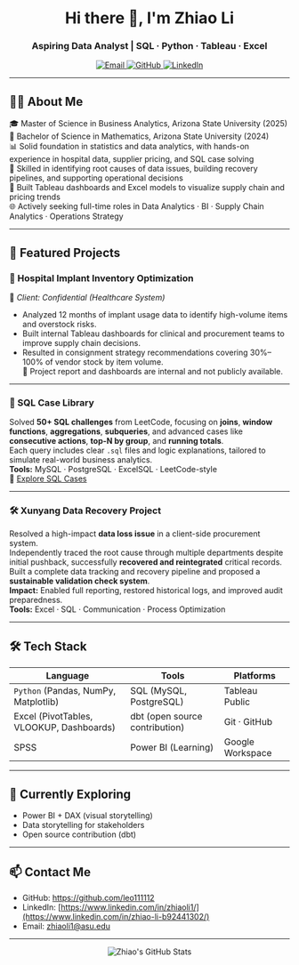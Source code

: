 <h1 align="center">Hi there 👋, I'm Zhiao Li</h1>
<h3 align="center">Aspiring Data Analyst | SQL · Python · Tableau · Excel</h3>

<p align="center">
  <a href="mailto:zhiaoli1@asu.edu">
    <img src="https://img.shields.io/badge/Email-zhiaoli1%40asu.edu-blue?style=flat-square&logo=gmail" alt="Email" />
  </a>
  <a href="https://github.com/leo111112">
    <img src="https://img.shields.io/github/followers/leo111112?label=GitHub&style=social" alt="GitHub" />
  </a>
  <a href="https://www.linkedin.com/in/zhiao-li-b92441302/">
    <img src="https://img.shields.io/badge/LinkedIn-Zhiao%20Li-blue?style=flat-square&logo=linkedin" alt="LinkedIn" />
  </a>
</p>


---

## 👩‍💻 About Me

🎓 Master of Science in Business Analytics, Arizona State University (2025)  
📐 Bachelor of Science in Mathematics,  Arizona State University (2024)  
📊 Solid foundation in statistics and data analytics, with hands-on experience in hospital data, supplier pricing, and SQL case solving  
🧠 Skilled in identifying root causes of data issues, building recovery pipelines, and supporting operational decisions  
🚀 Built Tableau dashboards and Excel models to visualize supply chain and pricing trends  
🌐 Actively seeking full-time roles in Data Analytics · BI · Supply Chain Analytics · Operations Strategy  


---

## 📂 Featured Projects

### 🏥 Hospital Implant Inventory Optimization  
📍 *Client: Confidential (Healthcare System)*  
- Analyzed 12 months of implant usage data to identify high-volume items and overstock risks.  
- Built internal Tableau dashboards for clinical and procurement teams to improve supply chain decisions.  
- Resulted in consignment strategy recommendations covering 30%–100% of vendor stock by item volume.  
🚫 Project report and dashboards are internal and not publicly available.

---

### 🧠 SQL Case Library

Solved **50+ SQL challenges** from LeetCode, focusing on **joins**, **window functions**, **aggregations**, **subqueries**, and advanced cases like **consecutive actions**, **top-N by group**, and **running totals**.  
Each query includes clear `.sql` files and logic explanations, tailored to simulate real-world business analytics.  
**Tools:** MySQL · PostgreSQL · ExcelSQL · LeetCode-style  
🔗 [Explore SQL Cases](https://github.com/leo111112/sql-practice)

---

### 🛠 Xunyang Data Recovery Project

Resolved a high-impact **data loss issue** in a client-side procurement system.  
Independently traced the root cause through multiple departments despite initial pushback, successfully **recovered and reintegrated** critical records.  
Built a complete data tracking and recovery pipeline and proposed a **sustainable validation check system**.  
**Impact:** Enabled full reporting, restored historical logs, and improved audit preparedness.  
**Tools:** Excel · SQL · Communication · Process Optimization  

---

## 🛠 Tech Stack

| Language | Tools | Platforms |
|----------|-------|-----------|
| `Python` (Pandas, NumPy, Matplotlib) | SQL (MySQL, PostgreSQL) | Tableau Public |
| Excel (PivotTables, VLOOKUP, Dashboards) | dbt (open source contribution) | Git · GitHub |
| SPSS | Power BI (Learning) | Google Workspace |

---

## 🧪 Currently Exploring

- Power BI + DAX (visual storytelling)
- Data storytelling for stakeholders
- Open source contribution (dbt)

---

## 📫 Contact Me

- GitHub: https://github.com/leo111112
- LinkedIn: [https://www.linkedin.com/in/zhiaoli1/](https://www.linkedin.com/in/zhiao-li-b92441302/)
- Email: zhiaoli1@asu.edu


---

<p align="center">
  <img src="https://github-readme-stats.vercel.app/api?username=leo111112&show_icons=true&theme=calm" alt="Zhiao's GitHub Stats" />
</p>
